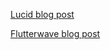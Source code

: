 <p><a href="https://lucid.blog/faitholuwatosin/post/1566597823">Lucid blog post</a></p>
<p><a href="https://teefaith.wordpress.com/2019/08/23/learning-how-to-code-thanks-start-ng-flutterwave/">Flutterwave blog post</a></p>

